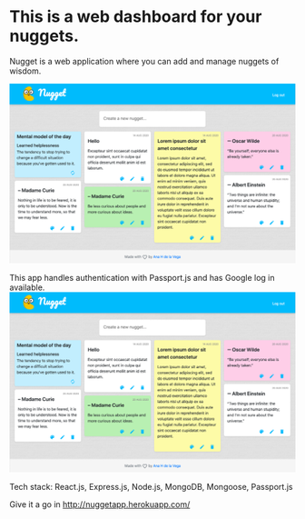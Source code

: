 # This is a web dashboard for your nuggets.

Nugget is a web application where you can add and manage nuggets of wisdom.

![Nugget Web App dashboard screenshot](/public/dashboardScreenshot.png)

This app handles authentication with Passport.js and has Google log in available.
![Nugget Web App log in page screenshot](/public/dashboardScreenshot.png)

Tech stack: React.js, Express.js, Node.js, MongoDB, Mongoose, Passport.js

Give it a go in http://nuggetapp.herokuapp.com/
